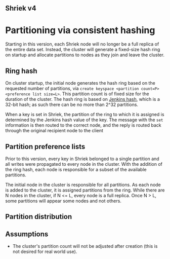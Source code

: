 Shriek v4
---
# Partitioning via consistent hashing
Starting in this version, each Shriek node will no longer be a full replica of the entire
data set. Instead, the cluster will generate a fixed-size hash ring on startup and allocate
partitions to nodes as they join and leave the cluster.

## Ring hash
On cluster startup, the initial node generates the hash ring based on the requested number
of partitions, via `create keyspace <partition count=P> <preference list size=L>`. This partition
count is of fixed size for the duration of the cluster. The hash ring is based on [Jenkins hash](https://en.wikipedia.org/wiki/Jenkins_hash_function), which is a 32-bit hash; as such there
can be no more than 2^32 partitions.

When a key is set in Shriek, the partition of the ring to which it is assigned is determined by the Jenkins
hash value of the key. The message with the `set` information is then routed to the correct node, and the
reply is routed back through the original recipient node to the client

## Partition preference lists
Prior to this version, every key in Shriek belonged to a single partition and
all writes were propagated to every node in the cluster. With the addition of the
ring hash, each node is responsible for a subset of the available partitions.

The initial node in the cluster is responsible for all partitions. As each node is added
to the cluster, it is assigned partitions from the ring. While there are N nodes in the cluster,
if N <= L, every node is a full replica. Once N > L, some partitions will appear some nodes and not others.


## Partition distribution

## Assumptions
- The cluster's partition count will not be adjusted after creation (this is not desired
for real world use).
